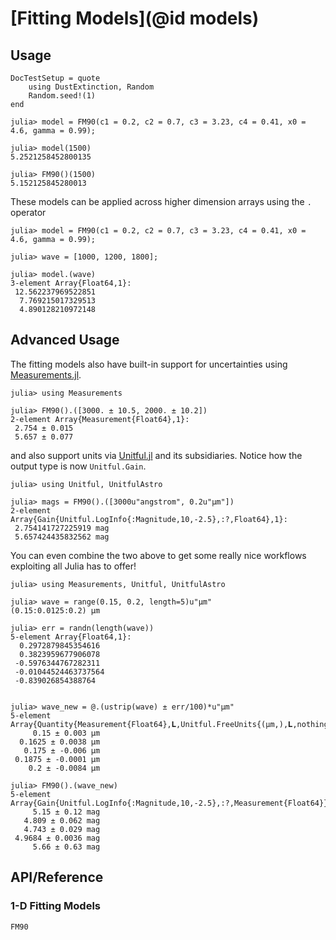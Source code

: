 # [Fitting Models](@id models)

## Usage

```@meta
DocTestSetup = quote
    using DustExtinction, Random
    Random.seed!(1)
end
```

```jldoctest
julia> model = FM90(c1 = 0.2, c2 = 0.7, c3 = 3.23, c4 = 0.41, x0 = 4.6, gamma = 0.99);

julia> model(1500)
5.2521258452800135

julia> FM90()(1500)
5.152125845280013

```

These models can be applied across higher dimension arrays using the `.` operator

```jldoctest
julia> model = FM90(c1 = 0.2, c2 = 0.7, c3 = 3.23, c4 = 0.41, x0 = 4.6, gamma = 0.99);

julia> wave = [1000, 1200, 1800];

julia> model.(wave)
3-element Array{Float64,1}:
 12.562237969522851
  7.769215017329513
  4.890128210972148

```

## Advanced Usage

The fitting models also have built-in support for uncertainties using [Measurements.jl](https://github.com/juliaphysics/measurements.jl).

```jldoctest
julia> using Measurements

julia> FM90().([3000. ± 10.5, 2000. ± 10.2])
2-element Array{Measurement{Float64},1}:
 2.754 ± 0.015
 5.657 ± 0.077

```

and also support units via [Unitful.jl](https://github.com/painterqubits/unitful.jl) and its subsidiaries. Notice how the output type is now `Unitful.Gain`.

```jldoctest
julia> using Unitful, UnitfulAstro

julia> mags = FM90().([3000u"angstrom", 0.2u"μm"])
2-element Array{Gain{Unitful.LogInfo{:Magnitude,10,-2.5},:?,Float64},1}:
 2.754141727225919 mag
 5.657424435832562 mag

```

You can even combine the two above to get some really nice workflows exploiting all Julia has to offer!

```jldoctest
julia> using Measurements, Unitful, UnitfulAstro

julia> wave = range(0.15, 0.2, length=5)u"μm"
(0.15:0.0125:0.2) μm

julia> err = randn(length(wave))
5-element Array{Float64,1}:
  0.2972879845354616
  0.3823959677906078
 -0.5976344767282311
 -0.01044524463737564
 -0.839026854388764


julia> wave_new = @.(ustrip(wave) ± err/100)*u"μm"
5-element Array{Quantity{Measurement{Float64},𝐋,Unitful.FreeUnits{(μm,),𝐋,nothing}},1}:
     0.15 ± 0.003 μm
  0.1625 ± 0.0038 μm
   0.175 ± -0.006 μm
 0.1875 ± -0.0001 μm
    0.2 ± -0.0084 μm

julia> FM90().(wave_new)
5-element Array{Gain{Unitful.LogInfo{:Magnitude,10,-2.5},:?,Measurement{Float64}},1}:
     5.15 ± 0.12 mag
   4.809 ± 0.062 mag
   4.743 ± 0.029 mag
 4.9684 ± 0.0036 mag
     5.66 ± 0.63 mag

```

## API/Reference

### 1-D Fitting Models

```@docs
FM90
```
